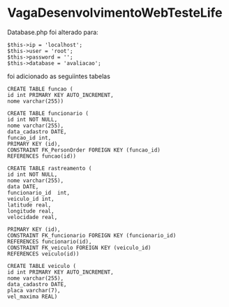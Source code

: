 # VagaDesenvolvimentoWebTesteLife

Database.php foi alterado para:

    $this->ip = 'localhost';
    $this->user = 'root';
    $this->password = '';
    $this->database = 'avaliacao';

 

foi adicionado as seguiintes tabelas 

    CREATE TABLE funcao (
    id int PRIMARY KEY AUTO_INCREMENT,
    nome varchar(255))

	CREATE TABLE funcionario (
    id int NOT NULL,
    nome varchar(255),
    data_cadastro DATE,
    funcao_id int,
    PRIMARY KEY (id),
    CONSTRAINT FK_PersonOrder FOREIGN KEY (funcao_id)
    REFERENCES funcao(id))

	CREATE TABLE rastreamento (
    id int NOT NULL,
    nome varchar(255),
    data DATE,
    funcionario_id  int,
    veiculo_id int,
    latitude real,
    longitude real,
    velocidade real,
    
    PRIMARY KEY (id),
    CONSTRAINT FK_funcionario FOREIGN KEY (funcionario_id)
    REFERENCES funcionario(id),
 	CONSTRAINT FK_veiculo FOREIGN KEY (veiculo_id)
    REFERENCES veiculo(id))

	CREATE TABLE veiculo (
    id int PRIMARY KEY AUTO_INCREMENT,
    nome varchar(255),
    data_cadastro DATE,
    placa varchar(7),
    vel_maxima REAL)

